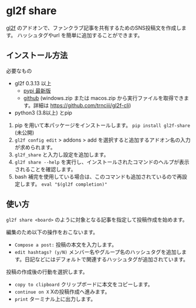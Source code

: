# gl2f share

[gl2f](https://github.com/trnciii/gl2f-cli) のアドオンで、ファンクラブ記事を共有するためのSNS投稿文を作成します。
ハッシュタグやurl を簡単に追加することができます。


## インストール方法

必要なもの
* gl2f 0.3.13 以上
  * [pypi 最新版](https://pypi.org/project/gl2f/)
  * [github](https://github.com/trnciii/gl2f-cli/releases) (windows.zip または macos.zip から実行ファイルを取得できます。詳細は https://github.com/trnciii/gl2f-cli)
* python3 (3.8以上) とpip

1. pip を用いて本パッケージをインストールします。 `pip install gl2f-share` (未公開)
2. `gl2f config edit` > addons > add  を選択すると追加するアドオン名の入力が求められます。
3. `gl2f_share` と入力し設定を追加します。
4. `gl2f share --help` を実行し、インストールされたコマンドのヘルプが表示されることを確認します。
5. bash 補完を使用している場合は、このコマンドも追加されているので再設定します。 `eval "$(gl2f completion)"`


## 使い方

`gl2f share <board>` のように対象となる記事を指定して投稿作成を始めます。

編集のため以下の操作をおこないます。
* `Compose a post:` 投稿の本文を入力します。
* `edit hashtags? (y/N)` メンバー名やグループ名のハッシュタグを追加します。日記などにはデフォルトで関連するハッシュタグが追加されています。

投稿の作成後の行動を選択します。
* `copy to clipboard` クリップボードに本文をコピーします。
* `continue on X` Xの投稿作成へ進みます。
* `print` ターミナル上に出力します。
